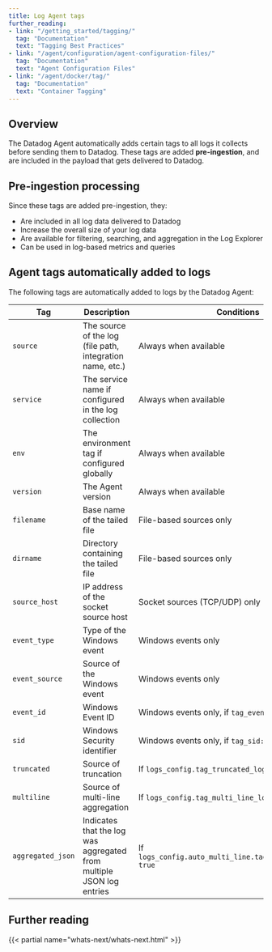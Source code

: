 ```yaml
---
title: Log Agent tags
further_reading:
- link: "/getting_started/tagging/"
  tag: "Documentation"
  text: "Tagging Best Practices"
- link: "/agent/configuration/agent-configuration-files/"
  tag: "Documentation"
  text: "Agent Configuration Files"
- link: "/agent/docker/tag/"
  tag: "Documentation"
  text: "Container Tagging"
---
```


## Overview

The Datadog Agent automatically adds certain tags to all logs it collects before sending them to Datadog. These tags are added **pre-ingestion**, and are included in the payload that gets delivered to Datadog.

## Pre-ingestion processing

Since these tags are added pre-ingestion, they:

* Are included in all log data delivered to Datadog
* Increase the overall size of your log data
* Are available for filtering, searching, and aggregation in the Log Explorer
* Can be used in log-based metrics and queries

## Agent tags automatically added to logs

The following tags are automatically added to logs by the Datadog Agent:

| Tag | Description | Conditions |
|-----|-------------|-------------|
| `source` | The source of the log (file path, integration name, etc.) | Always when available |
| `service` | The service name if configured in the log collection | Always when available |
| `env` | The environment tag if configured globally | Always when available |
| `version` | The Agent version | Always when available |
| `filename` | Base name of the tailed file | File-based sources only |
| `dirname` | Directory containing the tailed file | File-based sources only |
| `source_host` | IP address of the socket source host | Socket sources (TCP/UDP) only |
| `event_type` | Type of the Windows event | Windows events only |
| `event_source` | Source of the Windows event | Windows events only |
| `event_id` | Windows Event ID | Windows events only, if `tag_event_id: true` |
| `sid` | Windows Security identifier | Windows events only, if `tag_sid: true` |
| `truncated` | Source of truncation | If `logs_config.tag_truncated_logs: true` |
| `multiline` | Source of multi-line aggregation | If `logs_config.tag_multi_line_logs: true` |
| `aggregated_json` | Indicates that the log was aggregated from multiple JSON log entries | If `logs_config.auto_multi_line.tag_aggregated_json: true` |

## Further reading

{{< partial name="whats-next/whats-next.html" >}}

